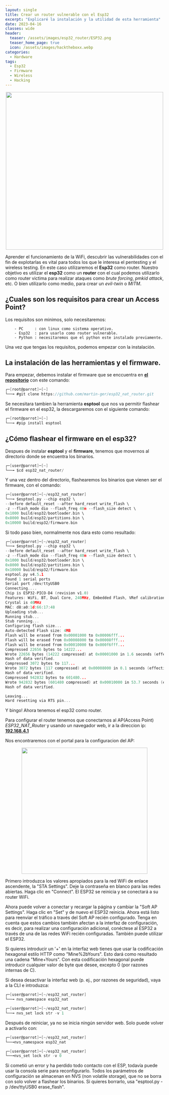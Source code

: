 ```yaml
---
layout: single
title: Crear un router vulnerable con el Esp32
excerpt: "Explicaré la instalación y la utilidad de esta herramienta"
date: 2023-04-16
classes: wide
header:
  teaser: /assets/images/esp32_router/ESP32.png
  teaser_home_page: true
  icon: /assets/images/hacktheboxx.webp
categories:
  - Hardware
tags:
  - Esp32
  - Firmware
  - Wireless
  - Hacking
---
```


<p align="center">
<img src="/assets/images/esp32_router/esp32r.png" width="500">
</p>

Aprender el funcionamiento de la WiFi, descubrir las vulnerabilidades con el fin de explotarlas es vital para todos los que le interesa el pentesting y el wireless testing. En este caso utilizaremos el **Esp32** como router. Nuestro objetivo es utilizar el **esp32** como un **router** con el cual podemos utilizarlo como router victima para realizar ataques como *brute forcing*, *pmkid attack*, etc. O bien utilizarlo como medio, para crear un *evil-twin* o *MITM*.    



## ¿Cuales son los requisitos para crear un Access Point?

Los requisitos son minimos, solo necesitaremos:
     
        - PC     : con linux como sistema operativo.
        - Esp32  : para usarlo como router vulnerable. 
        - Python : necesitaremos que el python este instalado previamente.
        
Una vez que tengas los requisitos, podemos empezar con la instalación.


## La instalación de las herramientas y el firmware.
Para empezar, debemos instalar el firmware que se enccuentra en [**el repositorio**](https://github.com/martin-ger/esp32_nat_router) con este comando:

```go
┌─[root@parrot]─[~]
└──╼ #git clone https://github.com/martin-ger/esp32_nat_router.git 
```
Se necesitara tambien la herramienta **esptool** que nos va permitir flashear el firmware en el esp32, la descargaremos con el siguiente comando:

```go
┌─[root@parrot]─[~]
└──╼ #pip install esptool 
```
 

## ¿Cómo flashear el firmware en el esp32?

Despues de instalar **esptool** y el **firmware**, tenemos que movernos al directorio donde se encuentra los binarios.

```go
┌─[user@parrot]─[~]
└──╼ $cd esp32_nat_router/
```
Y una vez dentro del directorio, flashearemos los binarios que vienen ser el firmware, con el comando:

```go
┌─[user@parrot]─[~/esp32_nat_router]
└──╼ $esptool.py --chip esp32 \
--before default_reset --after hard_reset write_flash \
-z --flash_mode dio --flash_freq 40m --flash_size detect \
0x1000 build/esp32/bootloader.bin \
0x8000 build/esp32/partitions.bin \
0x10000 build/esp32/firmware.bin
```

Si todo paso bien, normalmente nos dara esto como resultado:

```go
┌─[user@parrot]─[~/esp32_nat_router]
└──╼ $esptool.py --chip esp32 \
--before default_reset --after hard_reset write_flash \
-z --flash_mode dio --flash_freq 40m --flash_size detect \
0x1000 build/esp32/bootloader.bin \
0x8000 build/esp32/partitions.bin \
0x10000 build/esp32/firmware.bin
esptool.py v4.5.1
Found 1 serial ports
Serial port /dev/ttyUSB0
Connecting....
Chip is ESP32-PICO-D4 (revision v1.0)
Features: WiFi, BT, Dual Core, 240MHz, Embedded Flash, VRef calibration in efuse, Coding Scheme None
Crystal is 40MHz
MAC: d8:a0:1d:66:17:48
Uploading stub...
Running stub...
Stub running...
Configuring flash size...
Auto-detected Flash size: 4MB
Flash will be erased from 0x00001000 to 0x00006fff...
Flash will be erased from 0x00008000 to 0x00008fff...
Flash will be erased from 0x00010000 to 0x000f6fff...
Compressed 22656 bytes to 14222...
Wrote 22656 bytes (14222 compressed) at 0x00001000 in 1.6 seconds (effective 113.6 kbit/s)...
Hash of data verified.
Compressed 3072 bytes to 117...
Wrote 3072 bytes (117 compressed) at 0x00008000 in 0.1 seconds (effective 407.6 kbit/s)...
Hash of data verified.
Compressed 942832 bytes to 601480...
Wrote 942832 bytes (601480 compressed) at 0x00010000 in 53.7 seconds (effective 140.3 kbit/s)...
Hash of data verified.

Leaving...
Hard resetting via RTS pin...
```

Y bingo!
Ahora tenemos el esp32 como router.

Para configurar el router tenemos que conectarnos al AP(Access Point) *ESP32_NAT_Router* y usando un navegador web, ir a la direccion ip: [**192.168.4.1**](http://192.168.4.1)

Nos encontraremos con el portal para la configuracion del AP:

<p align="center">
<img src="/assets/images/esp32_router/portal.png" width="400">
</p>

Primero introduzca los valores apropiados para la red WiFi de enlace ascendente, la "STA Settings". Deje la contraseña en blanco para las redes abiertas. Haga clic en "Connect". El ESP32 se reinicia y se conectará a su router WiFi.

Ahora puede volver a conectar y recargar la página y cambiar la "Soft AP Settings". Haga clic en "Set" y de nuevo el ESP32 reinicia. Ahora está listo para reenviar el tráfico a través del Soft AP recién configurado. Tenga en cuenta que estos cambios también afectan a la interfaz de configuración, es decir, para realizar una configuración adicional, conéctese al ESP32 a través de una de las redes WiFi recién configuradas. También puede utilizar el ESP32.

Si quieres introducir un '+' en la interfaz web tienes que usar la codificación hexagonal estilo HTTP como "Mine%2bYours". Esto dará como resultado una cadena "Mine+Yours". Con esta codificación hexagonal puede introducir cualquier valor de byte que desee, excepto 0 (por razones internas de C).
 
 Si desea desactivar la interfaz web (p. ej., por razones de seguridad), vaya a la CLI e introduzca:

```go
┌─[user@parrot]─[~/esp32_nat_router]
└──╼ nvs_namespace esp32_nat
```

```go
┌─[user@parrot]─[~/esp32_nat_router]
└──╼ nvs_set lock str -v 1
```
Después de reiniciar, ya no se inicia ningún servidor web. Solo puede volver a activarlo con:

```go
┌─[user@parrot]─[~/esp32_nat_router]
└──╼nvs_namespace esp32_nat
```

```go
┌─[user@parrot]─[~/esp32_nat_router]
└──╼nvs_set lock str -v 0
```

Si cometió un error y ha perdido todo contacto con el ESP, todavía puede usar la consola serie para reconfigurarlo. Todos los parámetros de configuración se almacenan en NVS (non volatile storage), que no se borra con solo volver a flashear los binarios. Si quieres borrarlo, usa "esptool.py -p /dev/ttyUSB0 erase_flash".







